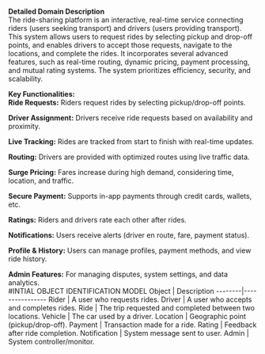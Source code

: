 **Detailed Domain Description**  
The ride-sharing platform is an interactive, real-time service connecting riders (users seeking transport) and drivers (users providing transport).  
This system allows users to request rides by selecting pickup and drop-off points, and enables drivers to accept those requests, navigate to the locations, and   complete the rides. It incorporates several advanced features, such as real-time routing, dynamic pricing, payment processing, and mutual rating systems. The system 
prioritizes efficiency, security, and scalability.

**Key Functionalities:**  
**Ride Requests:** Riders request rides by selecting pickup/drop-off points.

**Driver Assignment:** Drivers receive ride requests based on availability and proximity.

**Live Tracking:** Rides are tracked from start to finish with real-time updates.

**Routing:** Drivers are provided with optimized routes using live traffic data.

**Surge Pricing:** Fares increase during high demand, considering time, location, and traffic.

**Secure Payment:** Supports in-app payments through credit cards, wallets, etc.

**Ratings:** Riders and drivers rate each other after rides.

**Notifications:** Users receive alerts (driver en route, fare, payment status).

**Profile & History:** Users can manage profiles, payment methods, and view ride history.

**Admin Features:** For managing disputes, system settings, and data analytics.  
#INTIAL OBJECT IDENTIFICATION MODEL
Object | Description
--------|----------------
Rider | A user who requests rides.
Driver | A user who accepts and completes rides.
Ride | The trip requested and completed between two locations.
Vehicle | The car used by a driver.
Location | Geographic point (pickup/drop-off).
Payment | Transaction made for a ride.
Rating | Feedback after ride completion.
Notification | System message sent to user.
Admin | System controller/monitor.     




